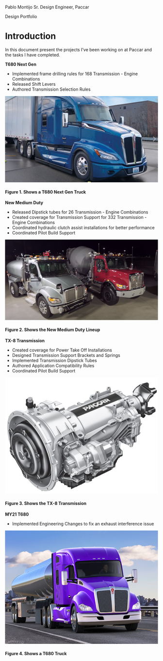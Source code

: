 Pablo Montijo
Sr. Design Engineer, Paccar

 Design Portfolio

# Introduction

 In this document present the projects I've been working on at Paccar and the tasks I have completed.

**T680 Next Gen**

* Implemented frame drilling rules for 168 Transmission - Engine Combinations
* Released Shift Levers
* Authored Transmission Selection Rules
 
![T680 Next Gen](T680_Next_Gen-a.PNG)
#### Figure 1. Shows a T680 Next Gen Truck

**New Medium Duty**

* Released Dipstick tubes for 26 Transmission - Engine Combinations
* Created coverage for Transmission Support for 332 Transmission - Engine Combinations
* Coordinated hydraulic clutch assist installations for better performance
* Coordinated Pilot Build Support

![New Medium Duty](new_medium_duty.PNG)
#### Figure 2. Shows the New Medium Duty Lineup

**TX-8 Transmission**

* Created coverage for Power Take Off Installations
* Designed Transmission Support Brackets and Springs
* Implemented Transmission Dipstick Tubes
* Authored Application Compatibility Rules
* Coordinated Pilot Build Support 

![TX-8 Transmission](TX-8_Transmission.PNG)
#### Figure 3. Shows the TX-8 Transmission

**MY21 T680**

* Implemented Engineering Changes to fix an exhaust interference issue 

![MY21 T680](MY21_T680.PNG)
#### Figure 4. Shows a T680 Truck
